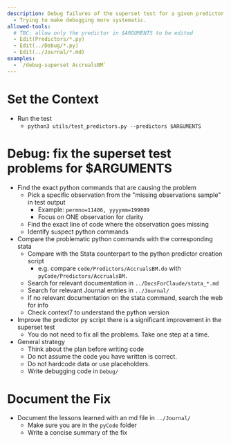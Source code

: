 ```yaml
---
description: Debug failures of the superset test for a given predictor. 
  - Trying to make debugging more systematic.
allowed-tools:
  # TBC: allow only the predictor in $ARGUMENTS to be edited
  - Edit(Predictors/*.py)
  - Edit(../Debug/*.py)
  - Edit(../Journal/*.md)
examples:
  - `/debug-superset AccrualsBM`
---
```


# Set the Context
- Run the test
    - `python3 utils/test_predictors.py --predictors $ARGUMENTS`

# Debug: fix the superset test problems for $ARGUMENTS
- Find the exact python commands that are causing the problem
    - Pick a specific observation from the "missing observations sample" in test output
        - Example: `permno=11406, yyyymm=199009` 
        - Focus on ONE observation for clarity
    - Find the exact line of code where the observation goes missing
    - Identify suspect python commands
- Compare the problematic python commands with the corresponding stata 
    - Compare with the Stata counterpart to the python predictor creation script
        - e.g. compare `code/Predictors/AccrualsBM.do` with `pyCode/Predictors/AccrualsBM.`        
    - Search for relevant documentation in `../DocsForClaude/stata_*.md`
    - Search for relevant Journal entries in `../Journal/`
    - If no relevant documentation on the stata command, search the web for info 
    - Check context7 to understand the python version
- Improve the predictor py script there is a significant improvement in the superset test   
    -  You do not need to fix all the problems. Take one step at a time.
- General strategy
    - Think about the plan before writing code
    - Do not assume the code you have written is correct. 
    - Do not hardcode data or use placeholders.
    - Write debugging code in `Debug/` 

# Document the Fix
- Document the lessons learned with an md file in `../Journal/    `
    - Make sure you are in the `pyCode` folder
    - Write a concise summary of the fix